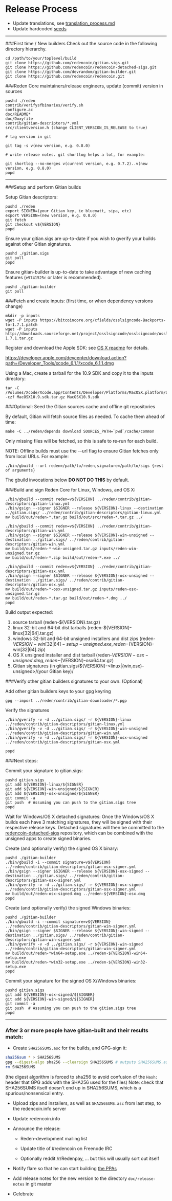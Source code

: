 Release Process
====================

* Update translations, see [translation_process.md](https://github.com/redencoin/reden/blob/master/doc/translation_process.md#syncing-with-transifex)
* Update hardcoded [seeds](/contrib/seeds)

* * *

###First time / New builders
Check out the source code in the following directory hierarchy.

	cd /path/to/your/toplevel/build
	git clone https://github.com/redencoin/gitian.sigs.git
	git clone https://github.com/redencoin/redencoin-detached-sigs.git
	git clone https://github.com/devrandom/gitian-builder.git
	git clone https://github.com/redencoin/redencoin.git

###Reden Core maintainers/release engineers, update (commit) version in sources

	pushd ./reden
	contrib/verifysfbinaries/verify.sh
	configure.ac
	doc/README*
	doc/Doxyfile
	contrib/gitian-descriptors/*.yml
	src/clientversion.h (change CLIENT_VERSION_IS_RELEASE to true)

	# tag version in git

	git tag -s v(new version, e.g. 0.8.0)

	# write release notes. git shortlog helps a lot, for example:

	git shortlog --no-merges v(current version, e.g. 0.7.2)..v(new version, e.g. 0.8.0)
	popd

* * *

###Setup and perform Gitian builds

 Setup Gitian descriptors:

	pushd ./reden
	export SIGNER=(your Gitian key, ie bluematt, sipa, etc)
	export VERSION=(new version, e.g. 0.8.0)
	git fetch
	git checkout v${VERSION}
	popd

  Ensure your gitian.sigs are up-to-date if you wish to gverify your builds against other Gitian signatures.

	pushd ./gitian.sigs
	git pull
	popd

  Ensure gitian-builder is up-to-date to take advantage of new caching features (`e9741525c` or later is recommended).

	pushd ./gitian-builder
	git pull

###Fetch and create inputs: (first time, or when dependency versions change)

	mkdir -p inputs
	wget -P inputs https://bitcoincore.org/cfields/osslsigncode-Backports-to-1.7.1.patch
	wget -P inputs http://downloads.sourceforge.net/project/osslsigncode/osslsigncode/osslsigncode-1.7.1.tar.gz

 Register and download the Apple SDK: see [OS X readme](README_osx.txt) for details.

 https://developer.apple.com/devcenter/download.action?path=/Developer_Tools/xcode_6.1.1/xcode_6.1.1.dmg

 Using a Mac, create a tarball for the 10.9 SDK and copy it to the inputs directory:

	tar -C /Volumes/Xcode/Xcode.app/Contents/Developer/Platforms/MacOSX.platform/Developer/SDKs/ -czf MacOSX10.9.sdk.tar.gz MacOSX10.9.sdk

###Optional: Seed the Gitian sources cache and offline git repositories

By default, Gitian will fetch source files as needed. To cache them ahead of time:

	make -C ../reden/depends download SOURCES_PATH=`pwd`/cache/common

Only missing files will be fetched, so this is safe to re-run for each build.

NOTE: Offline builds must use the --url flag to ensure Gitian fetches only from local URLs. For example:
```
./bin/gbuild --url reden=/path/to/reden,signature=/path/to/sigs {rest of arguments}
```
The gbuild invocations below <b>DO NOT DO THIS</b> by default.

###Build and sign Reden Core for Linux, Windows, and OS X:

	./bin/gbuild --commit reden=v${VERSION} ../reden/contrib/gitian-descriptors/gitian-linux.yml
	./bin/gsign --signer $SIGNER --release ${VERSION}-linux --destination ../gitian.sigs/ ../reden/contrib/gitian-descriptors/gitian-linux.yml
	mv build/out/reden-*.tar.gz build/out/src/reden-*.tar.gz ../

	./bin/gbuild --commit reden=v${VERSION} ../reden/contrib/gitian-descriptors/gitian-win.yml
	./bin/gsign --signer $SIGNER --release ${VERSION}-win-unsigned --destination ../gitian.sigs/ ../reden/contrib/gitian-descriptors/gitian-win.yml
	mv build/out/reden-*-win-unsigned.tar.gz inputs/reden-win-unsigned.tar.gz
	mv build/out/reden-*.zip build/out/reden-*.exe ../

	./bin/gbuild --commit reden=v${VERSION} ../reden/contrib/gitian-descriptors/gitian-osx.yml
	./bin/gsign --signer $SIGNER --release ${VERSION}-osx-unsigned --destination ../gitian.sigs/ ../reden/contrib/gitian-descriptors/gitian-osx.yml
	mv build/out/reden-*-osx-unsigned.tar.gz inputs/reden-osx-unsigned.tar.gz
	mv build/out/reden-*.tar.gz build/out/reden-*.dmg ../
	popd

  Build output expected:

  1. source tarball (reden-${VERSION}.tar.gz)
  2. linux 32-bit and 64-bit dist tarballs (reden-${VERSION}-linux[32|64].tar.gz)
  3. windows 32-bit and 64-bit unsigned installers and dist zips (reden-${VERSION}-win[32|64]-setup-unsigned.exe, reden-${VERSION}-win[32|64].zip)
  4. OS X unsigned installer and dist tarball (reden-${VERSION}-osx-unsigned.dmg, reden-${VERSION}-osx64.tar.gz)
  5. Gitian signatures (in gitian.sigs/${VERSION}-<linux|{win,osx}-unsigned>/(your Gitian key)/

###Verify other gitian builders signatures to your own. (Optional)

  Add other gitian builders keys to your gpg keyring

	gpg --import ../reden/contrib/gitian-downloader/*.pgp

  Verify the signatures

	./bin/gverify -v -d ../gitian.sigs/ -r ${VERSION}-linux ../reden/contrib/gitian-descriptors/gitian-linux.yml
	./bin/gverify -v -d ../gitian.sigs/ -r ${VERSION}-win-unsigned ../reden/contrib/gitian-descriptors/gitian-win.yml
	./bin/gverify -v -d ../gitian.sigs/ -r ${VERSION}-osx-unsigned ../reden/contrib/gitian-descriptors/gitian-osx.yml

	popd

###Next steps:

Commit your signature to gitian.sigs:

	pushd gitian.sigs
	git add ${VERSION}-linux/${SIGNER}
	git add ${VERSION}-win-unsigned/${SIGNER}
	git add ${VERSION}-osx-unsigned/${SIGNER}
	git commit -a
	git push  # Assuming you can push to the gitian.sigs tree
	popd

  Wait for Windows/OS X detached signatures:
	Once the Windows/OS X builds each have 3 matching signatures, they will be signed with their respective release keys.
	Detached signatures will then be committed to the [redencoin-detached-sigs](https://github.com/redencoin/redencoin-detached-sigs) repository, which can be combined with the unsigned apps to create signed binaries.

  Create (and optionally verify) the signed OS X binary:

	pushd ./gitian-builder
	./bin/gbuild -i --commit signature=v${VERSION} ../reden/contrib/gitian-descriptors/gitian-osx-signer.yml
	./bin/gsign --signer $SIGNER --release ${VERSION}-osx-signed --destination ../gitian.sigs/ ../reden/contrib/gitian-descriptors/gitian-osx-signer.yml
	./bin/gverify -v -d ../gitian.sigs/ -r ${VERSION}-osx-signed ../reden/contrib/gitian-descriptors/gitian-osx-signer.yml
	mv build/out/reden-osx-signed.dmg ../reden-${VERSION}-osx.dmg
	popd

  Create (and optionally verify) the signed Windows binaries:

	pushd ./gitian-builder
	./bin/gbuild -i --commit signature=v${VERSION} ../reden/contrib/gitian-descriptors/gitian-win-signer.yml
	./bin/gsign --signer $SIGNER --release ${VERSION}-win-signed --destination ../gitian.sigs/ ../reden/contrib/gitian-descriptors/gitian-win-signer.yml
	./bin/gverify -v -d ../gitian.sigs/ -r ${VERSION}-win-signed ../reden/contrib/gitian-descriptors/gitian-win-signer.yml
	mv build/out/reden-*win64-setup.exe ../reden-${VERSION}-win64-setup.exe
	mv build/out/reden-*win32-setup.exe ../reden-${VERSION}-win32-setup.exe
	popd

Commit your signature for the signed OS X/Windows binaries:

	pushd gitian.sigs
	git add ${VERSION}-osx-signed/${SIGNER}
	git add ${VERSION}-win-signed/${SIGNER}
	git commit -a
	git push  # Assuming you can push to the gitian.sigs tree
	popd

-------------------------------------------------------------------------

### After 3 or more people have gitian-built and their results match:

- Create `SHA256SUMS.asc` for the builds, and GPG-sign it:
```bash
sha256sum * > SHA256SUMS
gpg --digest-algo sha256 --clearsign SHA256SUMS # outputs SHA256SUMS.asc
rm SHA256SUMS
```
(the digest algorithm is forced to sha256 to avoid confusion of the `Hash:` header that GPG adds with the SHA256 used for the files)
Note: check that SHA256SUMS itself doesn't end up in SHA256SUMS, which is a spurious/nonsensical entry.

- Upload zips and installers, as well as `SHA256SUMS.asc` from last step, to the redencoin.info server

- Update redencoin.info

- Announce the release:
  - Reden-development mailing list

  - Update title of #redencoin on Freenode IRC

  - Optionally reddit /r/Redenpay, ... but this will usually sort out itself

- Notify flare so that he can start building [the PPAs](https://launchpad.net/~redencoin.info/+archive/ubuntu/reden)

- Add release notes for the new version to the directory `doc/release-notes` in git master

- Celebrate
